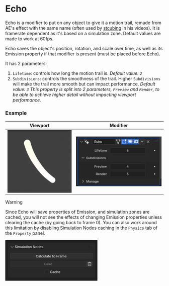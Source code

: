 # Echo

Echo is a modifier to put on any object to give it a motion trail, remade from AE's effect with the same name (often used by [stcubing](https://stcubing.com/) in his videos).
It is framerate dependent as it's based on a simulation zone. Default values are made to work at 60fps.

Echo saves the object's position, rotation, and scale over time, as well as its Emission property if that modifier is present (must be placed before Echo).

It has 2 parameters:

1. `Lifetime`: controls how long the motion trail is.
   _Default value: `2`_
2. `Subdivisions`: controls the smoothness of the trail. Higher `Subdivisions` will make the trail more smooth but can impact performance.
   _Default value: `3`_
   _This property is split into 2 parameters, `Preview` and `Render`, to be able to achieve higher detail without impacting viewport performance._

### Example

| Viewport                                        | Modifier                             |
| ----------------------------------------------- | ------------------------------------ |
| <img src="assets/echo-viewport.png" height=200> | <img src="assets/echo-modifier.png"> |

> [!WARNING]
> Since Echo will save properties of Emission, and simulation zones are cached, you will not see the effects of changing Emission properties unless clearing the cache (by going back to frame 0).
> You can also work around this limitation by disabling Simulation Nodes caching in the `Physics` tab of the `Property` panel.
>
> ![image](assets/echo-warning.png)
